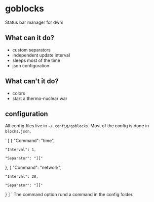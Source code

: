 # goblocks
Status bar manager for dwm

## What can it do?
- custom separators
- independent update interval
- sleeps most of the time
- json configuration

## What can't it do?
- colors
- start a thermo-nuclear war

## configuration
All config files live in `~/.config/goblocks`. Most of the config is done in `blocks.json`.

`
[
  { 
    "Command": "time",
    
    "Interval": 1,
    
    "Separator": "][" 
   },
   {
    "Command": "network",
    
    "Interval": 20,
    
    "Separator": "]["
   }
]
`
The command option rund a command in the config folder.
